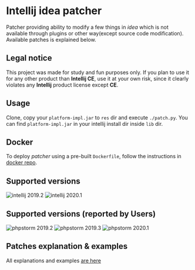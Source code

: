 # Intellij idea patcher

Patcher providing ability to modify a few things in *idea* which is not available through plugins or other way(except source code modification). Available patches is explained below.

## Legal notice

This project was made for study and fun purposes only. If you plan to use it for any other product than **Intellij CE**, use it at your own risk, since it clearly violates any **Intellij** product license except **CE**.

## Usage

Clone, copy your `platform-impl.jar` to `res` dir and execute `./patch.py`.
You can find `platform-impl.jar` in your intellij install dir inside `lib` dir.

## Docker

To deploy *patcher* using a pre-built `Dockerfile`, follow the instructions in [docker repo](https://github.com/zr9/intellij_patcher_docker).

## Supported versions

![intellij 2019.2](https://badgen.net/badge/intellij/2019.2/blue)
![intellij 2020.1](https://badgen.net/badge/intellij/2020.1/blue)

## Supported versions (reported by Users)

![phpstorm 2019.2](https://badgen.net/badge/php/2019.2/blue)
![phpstorm 2019.3](https://badgen.net/badge/php/2019.3/blue)
![phpstorm 2020.1](https://badgen.net/badge/php/2020.1s/blue)

## Patches explanation & examples

All explanations and examples [are here](./examples/examples.md)